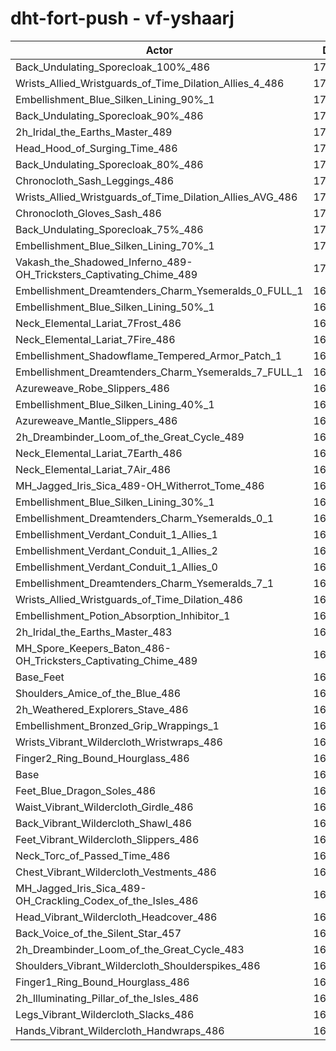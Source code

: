 # dht-fort-push - vf-yshaarj
| Actor | DPS | Increase |
|---|:---:|:---:|
|Back_Undulating_Sporecloak_100%_486|171006|1.54%|
|Wrists_Allied_Wristguards_of_Time_Dilation_Allies_4_486|170889|1.47%|
|Embellishment_Blue_Silken_Lining_90%_1|170802|1.42%|
|Back_Undulating_Sporecloak_90%_486|170801|1.42%|
|2h_Iridal_the_Earths_Master_489|170708|1.36%|
|Head_Hood_of_Surging_Time_486|170576|1.28%|
|Back_Undulating_Sporecloak_80%_486|170531|1.26%|
|Chronocloth_Sash_Leggings_486|170502|1.24%|
|Wrists_Allied_Wristguards_of_Time_Dilation_Allies_AVG_486|170454|1.21%|
|Chronocloth_Gloves_Sash_486|170392|1.17%|
|Back_Undulating_Sporecloak_75%_486|170346|1.15%|
|Embellishment_Blue_Silken_Lining_70%_1|170262|1.10%|
|Vakash_the_Shadowed_Inferno_489-OH_Tricksters_Captivating_Chime_489|170141|1.02%|
|Embellishment_Dreamtenders_Charm_Ysemeralds_0_FULL_1|169845|0.85%|
|Embellishment_Blue_Silken_Lining_50%_1|169822|0.83%|
|Neck_Elemental_Lariat_7Frost_486|169796|0.82%|
|Neck_Elemental_Lariat_7Fire_486|169732|0.78%|
|Embellishment_Shadowflame_Tempered_Armor_Patch_1|169716|0.77%|
|Embellishment_Dreamtenders_Charm_Ysemeralds_7_FULL_1|169638|0.73%|
|Azureweave_Robe_Slippers_486|169587|0.70%|
|Embellishment_Blue_Silken_Lining_40%_1|169535|0.66%|
|Azureweave_Mantle_Slippers_486|169460|0.62%|
|2h_Dreambinder_Loom_of_the_Great_Cycle_489|169432|0.60%|
|Neck_Elemental_Lariat_7Earth_486|169426|0.60%|
|Neck_Elemental_Lariat_7Air_486|169401|0.58%|
|MH_Jagged_Iris_Sica_489-OH_Witherrot_Tome_486|169385|0.58%|
|Embellishment_Blue_Silken_Lining_30%_1|169265|0.50%|
|Embellishment_Dreamtenders_Charm_Ysemeralds_0_1|169158|0.44%|
|Embellishment_Verdant_Conduit_1_Allies_1|169131|0.42%|
|Embellishment_Verdant_Conduit_1_Allies_2|169097|0.40%|
|Embellishment_Verdant_Conduit_1_Allies_0|169071|0.39%|
|Embellishment_Dreamtenders_Charm_Ysemeralds_7_1|169048|0.38%|
|Wrists_Allied_Wristguards_of_Time_Dilation_486|169028|0.36%|
|Embellishment_Potion_Absorption_Inhibitor_1|168841|0.25%|
|2h_Iridal_the_Earths_Master_483|168829|0.25%|
|MH_Spore_Keepers_Baton_486-OH_Tricksters_Captivating_Chime_489|168782|0.22%|
|Base_Feet|168595|0.11%|
|Shoulders_Amice_of_the_Blue_486|168549|0.08%|
|2h_Weathered_Explorers_Stave_486|168478|0.04%|
|Embellishment_Bronzed_Grip_Wrappings_1|168447|0.02%|
|Wrists_Vibrant_Wildercloth_Wristwraps_486|168426|0.01%|
|Finger2_Ring_Bound_Hourglass_486|168418|0.00%|
|Base|168416|0.00%|
|Feet_Blue_Dragon_Soles_486|168210|-0.12%|
|Waist_Vibrant_Wildercloth_Girdle_486|168205|-0.13%|
|Back_Vibrant_Wildercloth_Shawl_486|168197|-0.13%|
|Feet_Vibrant_Wildercloth_Slippers_486|168167|-0.15%|
|Neck_Torc_of_Passed_Time_486|168046|-0.22%|
|Chest_Vibrant_Wildercloth_Vestments_486|167986|-0.26%|
|MH_Jagged_Iris_Sica_489-OH_Crackling_Codex_of_the_Isles_486|167984|-0.26%|
|Head_Vibrant_Wildercloth_Headcover_486|167973|-0.26%|
|Back_Voice_of_the_Silent_Star_457|167933|-0.29%|
|2h_Dreambinder_Loom_of_the_Great_Cycle_483|167855|-0.33%|
|Shoulders_Vibrant_Wildercloth_Shoulderspikes_486|167754|-0.39%|
|Finger1_Ring_Bound_Hourglass_486|167646|-0.46%|
|2h_Illuminating_Pillar_of_the_Isles_486|167565|-0.51%|
|Legs_Vibrant_Wildercloth_Slacks_486|167343|-0.64%|
|Hands_Vibrant_Wildercloth_Handwraps_486|167179|-0.73%|
